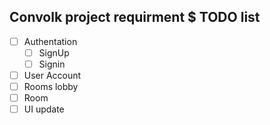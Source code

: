 ## Convolk project requirment $ TODO list
- [ ] Authentation 
  - [ ] SignUp
  - [ ] Signin
- [ ] User Account
- [ ] Rooms lobby
- [ ] Room
- [ ] UI update